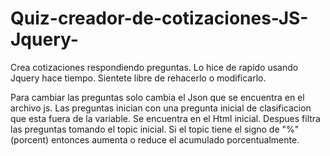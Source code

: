 # Quiz-creador-de-cotizaciones-JS-Jquery-
Crea cotizaciones respondiendo preguntas. 
Lo hice de rapido usando Jquery hace tiempo.
Sientete libre de rehacerlo o modificarlo.

Para cambiar las preguntas solo cambia el Json que se encuentra en el archivo js.
Las preguntas inician con una pregunta inicial de clasificacion que esta fuera de la variable. Se encuentra en el Html inicial.
Despues filtra las preguntas tomando el topic inicial.
Si el topic tiene el signo de "%" (porcent) entonces aumenta o reduce el acumulado porcentualmente.


